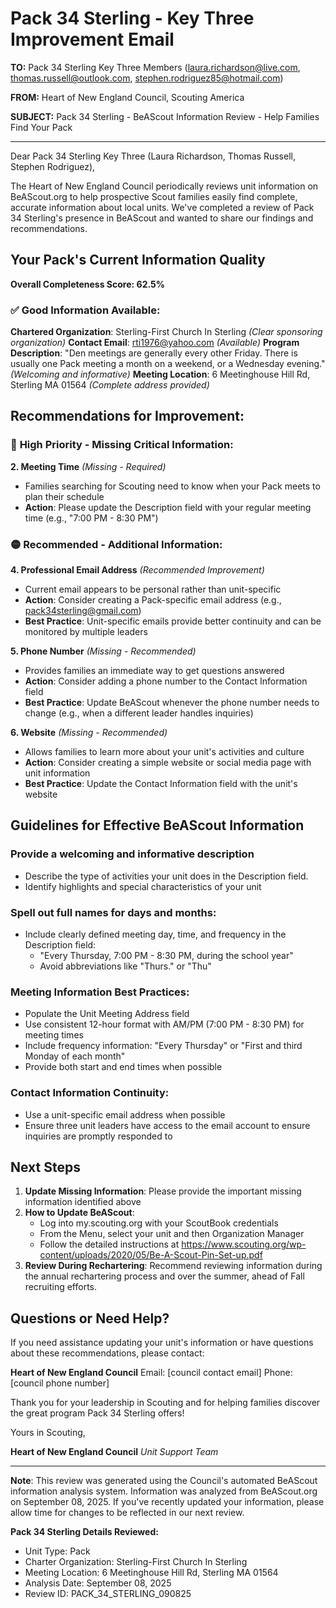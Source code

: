 # Pack 34 Sterling - Key Three Improvement Email

**TO:** Pack 34 Sterling Key Three Members (laura.richardson@live.com, thomas.russell@outlook.com, stephen.rodriguez85@hotmail.com)

**FROM:** Heart of New England Council, Scouting America

**SUBJECT:** Pack 34 Sterling - BeAScout Information Review - Help Families Find Your Pack

---

Dear Pack 34 Sterling Key Three (Laura Richardson, Thomas Russell, Stephen Rodriguez),

The Heart of New England Council periodically reviews unit information on BeAScout.org to help prospective Scout families easily find complete, accurate information about local units. We've completed a review of Pack 34 Sterling's presence in BeAScout and wanted to share our findings and recommendations.

## Your Pack's Current Information Quality

**Overall Completeness Score: 62.5%**

### ✅ **Good Information Available:**
**Chartered Organization**: Sterling-First Church In Sterling *(Clear sponsoring organization)*
**Contact Email**: rti1976@yahoo.com *(Available)*
**Program Description**: "Den meetings are generally every other Friday. There is usually one Pack meeting a month on a weekend, or a Wednesday evening." *(Welcoming and informative)*
**Meeting Location**: 6 Meetinghouse Hill Rd, Sterling MA 01564 *(Complete address provided)*

## Recommendations for Improvement:

### 🔴 **High Priority - Missing Critical Information:**

**2. Meeting Time** *(Missing - Required)*
- Families searching for Scouting need to know when your Pack meets to plan their schedule
- **Action**: Please update the Description field with your regular meeting time (e.g., "7:00 PM - 8:30 PM")

### 🟡 **Recommended - Additional Information:**

**4. Professional Email Address** *(Recommended Improvement)*
- Current email appears to be personal rather than unit-specific
- **Action**: Consider creating a Pack-specific email address (e.g., pack34sterling@gmail.com)
- **Best Practice**: Unit-specific emails provide better continuity and can be monitored by multiple leaders

**5. Phone Number** *(Missing - Recommended)*
- Provides families an immediate way to get questions answered
- **Action**: Consider adding a phone number to the Contact Information field
- **Best Practice**: Update BeAScout whenever the phone number needs to change (e.g., when a different leader handles inquiries)

**6. Website** *(Missing - Recommended)*
- Allows families to learn more about your unit's activities and culture
- **Action**: Consider creating a simple website or social media page with unit information
- **Best Practice**: Update the Contact Information field with the unit's website

## Guidelines for Effective BeAScout Information

### **Provide a welcoming and informative description**
- Describe the type of activities your unit does in the Description field.
- Identify highlights and special characteristics of your unit

### **Spell out full names for days and months:**
- Include clearly defined meeting day, time, and frequency in the Description field:
  - "Every Thursday, 7:00 PM - 8:30 PM, during the school year"
  - Avoid abbreviations like "Thurs." or "Thu"

### **Meeting Information Best Practices:**
- Populate the Unit Meeting Address field
- Use consistent 12-hour format with AM/PM (7:00 PM - 8:30 PM) for meeting times
- Include frequency information: "Every Thursday" or "First and third Monday of each month"
- Provide both start and end times when possible

### **Contact Information Continuity:**
- Use a unit-specific email address when possible
- Ensure three unit leaders have access to the email account to ensure inquiries are promptly responded to

## Next Steps

1. **Update Missing Information**: Please provide the important missing information identified above
2. **How to Update BeAScout**: 
   - Log into my.scouting.org with your ScoutBook credentials
   - From the Menu, select your unit and then Organization Manager
   - Follow the detailed instructions at
     https://www.scouting.org/wp-content/uploads/2020/05/Be-A-Scout-Pin-Set-up.pdf
3. **Review During Rechartering**: Recommend reviewing information during the annual rechartering process and over the summer, ahead of Fall recruiting efforts.

## Questions or Need Help?

If you need assistance updating your unit's information or have questions about these recommendations, please contact:

**Heart of New England Council**
Email: [council contact email]
Phone: [council phone number]

Thank you for your leadership in Scouting and for helping families discover the great program Pack 34 Sterling offers!

Yours in Scouting,

**Heart of New England Council**
*Unit Support Team*

---

**Note**: This review was generated using the Council's automated BeAScout information analysis system. Information was analyzed from BeAScout.org on September 08, 2025. If you've recently updated your information, please allow time for changes to be reflected in our next review.

**Pack 34 Sterling Details Reviewed:**
- Unit Type: Pack
- Charter Organization: Sterling-First Church In Sterling
- Meeting Location: 6 Meetinghouse Hill Rd, Sterling MA 01564
- Analysis Date: September 08, 2025
- Review ID: PACK_34_STERLING_090825